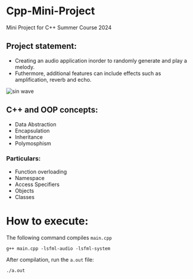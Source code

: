 # Cpp-Mini-Project
Mini Project for C++ Summer Course 2024

## Project statement: 
- Creating an audio application inorder to randomly generate and play a melody.
- Futhermore, additional features can include effects such as amplification, reverb and echo.

![sin wave](https://www.google.com/imgres?q=sine%20wave&imgurl=https%3A%2F%2Fforum.affinity.serif.com%2Fuploads%2Fmonthly_2020_04%2F13949607_SineWave.png.e5ffe6e1a205da8bc802c3907fe7a40c.png&imgrefurl=https%3A%2F%2Fforum.affinity.serif.com%2Findex.php%3F%2Ftopic%2F111738-how-do-i-write-the-equation-for-a-sine-wave%2F&docid=-tBSPDj4tf0k6M&tbnid=9xjxkM63kVNYbM&vet=12ahUKEwimm7WW3ZuHAxUqxjgGHU7gDw8QM3oECBcQAA..i&w=800&h=250&hcb=2&ved=2ahUKEwimm7WW3ZuHAxUqxjgGHU7gDw8QM3oECBcQAA)

## C++ and OOP concepts:
- Data Abstraction
- Encapsulation
- Inheritance
- Polymosphism

### Particulars:
- Function overloading
- Namespace
- Access Specifiers
- Objects
- Classes

# How to execute:

The following command compiles ```main.cpp```
```
g++ main.cpp -lsfml-audio -lsfml-system
```
After compilation, run the ```a.out``` file:
```
./a.out
```

